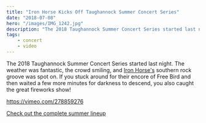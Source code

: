 ```yaml
---
title: "Iron Horse Kicks Off Taughannock Summer Concert Series"
date: "2018-07-08"
hero: "/images/IMG_1242.jpg"
description: "The 2018 Taughannock Summer Concert Series started last night. The weather was fantastic, the crowd smiling, and Iron Horse's southern rock groove was spot on. "
tags:
    - concert
    - video
---
```


The 2018 Taughannock Summer Concert Series started last night. The weather was fantastic, the crowd smiling, and [Iron Horse's](https://www.facebook.com/ironhorseithacany/) southern rock groove was spot on. If you stuck around for their encore of Free Bird and then waited a few more minutes for darkness to descend, you also caught the great fireworks show!

https://vimeo.com/278859276

[Check out the complete summer lineup](/activities/taughannock-falls-state-park-summer-concert-series/)
